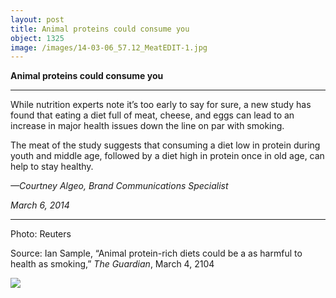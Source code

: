 ```yaml
---
layout: post
title: Animal proteins could consume you
object: 1325
image: /images/14-03-06_57.12_MeatEDIT-1.jpg
---
```

**Animal proteins could consume you**

****

While nutrition experts note it’s too early to say for sure, a new study has found that eating a diet full of meat, cheese, and eggs can lead to an increase in major health issues down the line on par with smoking.

The meat of the study suggests that consuming a diet low in protein during youth and middle age, followed by a diet high in protein once in old age, can help to stay healthy.

*—Courtney Algeo, Brand Communications Specialist*

*March 6, 2014*

****

Photo: Reuters

Source: Ian Sample, “Animal protein-rich diets could be a as harmful to health as smoking,” *The Guardian*, March 4, 2104 

![]({{siteurl.base}}/images/14-03-06_57.12_MeatEDIT-1.jpg)
